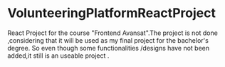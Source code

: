 # VolunteeringPlatformReactProject
React Project for the course "Frontend Avansat".The project is not done ,considering that it will be used as my final project for the bachelor's degree. So even though some functionalities /designs have not been added,it still is an useable project .
